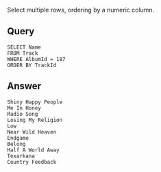 Select multiple rows, ordering by a numeric column.

## Query

    SELECT Name
    FROM Track
    WHERE AlbumId = 187
    ORDER BY TrackId

## Answer

    Shiny Happy People
    Me In Honey
    Radio Song
    Losing My Religion
    Low
    Near Wild Heaven
    Endgame
    Belong
    Half A World Away
    Texarkana
    Country Feedback

